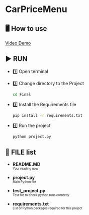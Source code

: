 # CarPriceMenu

## 🖥️ How to use
   [Video Demo](www.google.com) 

## ▶️ RUN
- 1️⃣ Open terminal

- 2️⃣ Change directory to the Project

    ```bash
    cd Final
    ```

- 3️⃣ Install the Requirements file

    ```bash
    pip install -r requirements.txt
    ```

- 4️⃣ Run the project

    ```bash
    python project.py
    ```

## 📁 FILE list
- **README.MD**  
  <sub><sup>Your reading now<sub><sup>

- **project.py**  
  <sub><sup>Main Python file<sub><sup>

- **test_project.py**  
  <sub><sup>Test file to check python runs correctly<sub><sup>

- **requirements.txt**  
  <sub><sup>List of Python packages required for this project<sub><sup>
